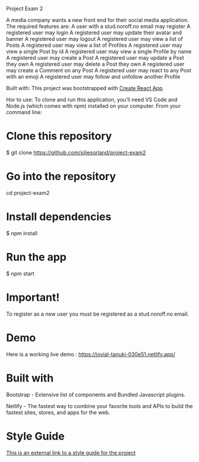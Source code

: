 Project Exam 2

A media company wants a new front end for their social media application. 
The required features are: 
A user with a stud.noroff.no email may register
A registered user may login
A registered user may update their avatar and banner
A registered user may logout
A registered user may view a list of Posts
A registered user may view a list of Profiles
A registered user may view a single Post by id
A registered user may view a single Profile by name
A registered user may create a Post
A registered user may update a Post they own
A registered user may delete a Post they own
A registered user may create a Comment on any Post
A registered user may react to any Post with an emoji
A registered user may follow and unfollow another Profile


Built with:
This project was bootstrapped with [Create React App](https://github.com/facebook/create-react-app).

Hor to use:
To clone and run this application, you'll need VS Code and Node.js (which comes with npm) installed on your computer. From your command line:

# Clone this repository
$ git clone https://github.com/siljesorland/project-exam2

# Go into the repository
cd project-exam2

# Install dependencies
$ npm install

# Run the app
$ npm start

# Important!
To register as a new user you must be registered as a stud.noroff.no email.

# Demo
Here is a working live demo : https://jovial-tanuki-030e51.netlify.app/

# Built with
Bootstrap - Extensive list of components and Bundled Javascript plugins.

Netlify - The fastest way to combine your favorite tools and APIs to build the fastest sites, stores, and apps for the web.

# Style Guide

[This is an external link to a style guide for the project](https://xd.adobe.com/view/83889c6d-3991-4938-a473-9ba93ebcccf9-d6db/)

